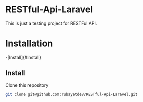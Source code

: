 # RESTful-Api-Laravel
This is just a testing project for RESTFul API.

# Installation
-[Install]{#install}

## Install
Clone this repository
```bash
git clone git@github.com:rubayetdev/RESTful-Api-Laravel.git
```
